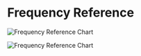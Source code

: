# Frequency Reference

![Frequency Reference Chart](img/Frequency%20Reference%20Chart%202020-09-02-01.png)

![Frequency Reference Chart](mg/Frequency%20Reference%20Chart%202020-09-02-01.png)
